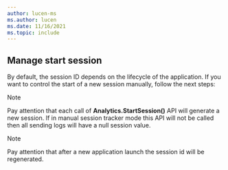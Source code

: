 ```yaml
---
author: lucen-ms
ms.author: lucen
ms.date: 11/16/2021
ms.topic: include
---
```


## Manage start session

By default, the session ID depends on the lifecycle of the application. If you want to control the start of a new session manually, follow the next steps:

> [!NOTE]
> Pay attention that each call of **Analytics.StartSession()** API will generate a new session. If in manual session tracker mode this API will not be called then all sending logs will have a null session value.

> [!NOTE]
> Pay attention that after a new application launch the session id will be regenerated.
